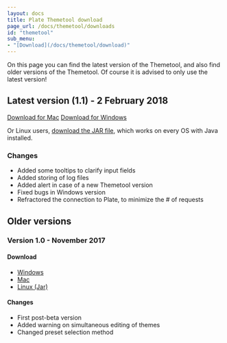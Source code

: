 ```yaml
---
layout: docs
title: Plate Themetool download
page_url: /docs/themetool/downloads
id: "themetool"
sub_menu:
- "[Download](/docs/themetool/download)"
---
```

On this page you can find the latest version of the Themetool, and also find older versions of the Themetool. Of course it is advised to only use the latest version!

## Latest version (1.1) - 2 February 2018
<a href="https://bit.ly/plate-theme-tool-mac" class="btn btn-primary btn-lg"><i class="fa fa-fw fa-apple"></i> Download for Mac</a>
<a href="/downloads/themetool/win/plate_setup.1.1.exe" class="btn btn-primary btn-lg"><i class="fa fa-fw fa-windows"></i> Download for Windows</a>

Or Linux users, [download the JAR file](/downloads/themetool/jar/plate-themetool.1.1.jar), which works on every OS with Java installed.

### Changes

- Added some tooltips to clarify input fields
- Added storing of log files
- Added alert in case of a new Themetool version
- Fixed bugs in Windows version
- Refractored the connection to Plate, to minimize the # of requests

## Older versions
### Version 1.0 - November 2017
#### Download
- [Windows](/downloads/themetool/win/plate_setup.1.0.exe)
- [Mac](/downloads/themetool/osx/plate-themetool.1.0.dmg)
- [Linux (Jar)](/downloads/themetool/jar/plate-themetool.1.0.jar)

#### Changes
- First post-beta version
- Added warning on simultaneous editing of themes
- Changed preset selection method
